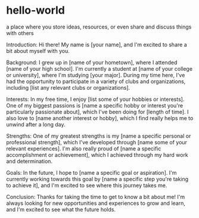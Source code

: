 # hello-world
a place where you store ideas, resources, or even share and discuss things with others

Introduction: Hi there! My name is [your name], and I'm excited to share a bit about myself with you.

Background: I grew up in [name of your hometown], where I attended [name of your high school]. I'm currently a student at [name of your college or university], where I'm studying [your major]. During my time here, I've had the opportunity to participate in a variety of clubs and organizations, including [list any relevant clubs or organizations].

Interests: In my free time, I enjoy [list some of your hobbies or interests]. One of my biggest passions is [name a specific hobby or interest you're particularly passionate about], which I've been doing for [length of time]. I also love to [name another interest or hobby], which I find really helps me to unwind after a long day.

Strengths: One of my greatest strengths is my [name a specific personal or professional strength], which I've developed through [name some of your relevant experiences]. I'm also really proud of [name a specific accomplishment or achievement], which I achieved through my hard work and determination.

Goals: In the future, I hope to [name a specific goal or aspiration]. I'm currently working towards this goal by [name a specific step you're taking to achieve it], and I'm excited to see where this journey takes me.

Conclusion: Thanks for taking the time to get to know a bit about me! I'm always looking for new opportunities and experiences to grow and learn, and I'm excited to see what the future holds.
